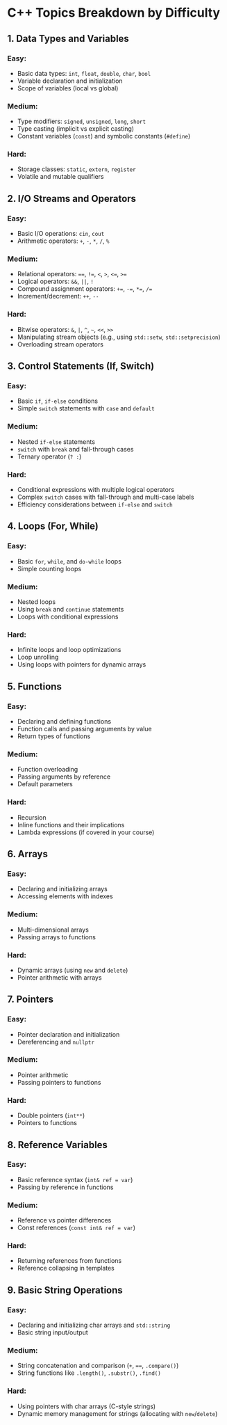 # C++ Topics Breakdown by Difficulty

## 1. Data Types and Variables
### Easy:
- Basic data types: `int`, `float`, `double`, `char`, `bool`
- Variable declaration and initialization
- Scope of variables (local vs global)

### Medium:
- Type modifiers: `signed`, `unsigned`, `long`, `short`
- Type casting (implicit vs explicit casting)
- Constant variables (`const`) and symbolic constants (`#define`)

### Hard:
- Storage classes: `static`, `extern`, `register`
- Volatile and mutable qualifiers

## 2. I/O Streams and Operators
### Easy:
- Basic I/O operations: `cin`, `cout`
- Arithmetic operators: `+`, `-`, `*`, `/`, `%`

### Medium:
- Relational operators: `==`, `!=`, `<`, `>`, `<=`, `>=`
- Logical operators: `&&`, `||`, `!`
- Compound assignment operators: `+=`, `-=`, `*=`, `/=`
- Increment/decrement: `++`, `--`

### Hard:
- Bitwise operators: `&`, `|`, `^`, `~`, `<<`, `>>`
- Manipulating stream objects (e.g., using `std::setw`, `std::setprecision`)
- Overloading stream operators

## 3. Control Statements (If, Switch)
### Easy:
- Basic `if`, `if-else` conditions
- Simple `switch` statements with `case` and `default`

### Medium:
- Nested `if-else` statements
- `switch` with `break` and fall-through cases
- Ternary operator (`? :`)

### Hard:
- Conditional expressions with multiple logical operators
- Complex `switch` cases with fall-through and multi-case labels
- Efficiency considerations between `if-else` and `switch`

## 4. Loops (For, While)
### Easy:
- Basic `for`, `while`, and `do-while` loops
- Simple counting loops

### Medium:
- Nested loops
- Using `break` and `continue` statements
- Loops with conditional expressions

### Hard:
- Infinite loops and loop optimizations
- Loop unrolling
- Using loops with pointers for dynamic arrays

## 5. Functions
### Easy:
- Declaring and defining functions
- Function calls and passing arguments by value
- Return types of functions

### Medium:
- Function overloading
- Passing arguments by reference
- Default parameters

### Hard:
- Recursion
- Inline functions and their implications
- Lambda expressions (if covered in your course)

## 6. Arrays
### Easy:
- Declaring and initializing arrays
- Accessing elements with indexes

### Medium:
- Multi-dimensional arrays
- Passing arrays to functions

### Hard:
- Dynamic arrays (using `new` and `delete`)
- Pointer arithmetic with arrays

## 7. Pointers
### Easy:
- Pointer declaration and initialization
- Dereferencing and `nullptr`

### Medium:
- Pointer arithmetic
- Passing pointers to functions

### Hard:
- Double pointers (`int**`)
- Pointers to functions

## 8. Reference Variables
### Easy:
- Basic reference syntax (`int& ref = var`)
- Passing by reference in functions

### Medium:
- Reference vs pointer differences
- Const references (`const int& ref = var`)

### Hard:
- Returning references from functions
- Reference collapsing in templates

## 9. Basic String Operations
### Easy:
- Declaring and initializing char arrays and `std::string`
- Basic string input/output

### Medium:
- String concatenation and comparison (`+`, `==`, `.compare()`)
- String functions like `.length()`, `.substr()`, `.find()`

### Hard:
- Using pointers with char arrays (C-style strings)
- Dynamic memory management for strings (allocating with `new`/`delete`)
